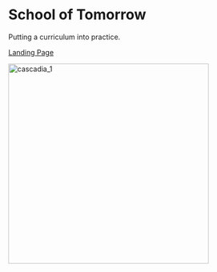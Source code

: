 # School of Tomorrow

Putting a curriculum into practice.

<a href="https://github.com/4dsolutions/School_of_Tomorrow/blob/master/School_of_Tomorrow.ipynb)">Landing Page</a>

<a data-flickr-embed="true" href="https://www.flickr.com/photos/kirbyurner/54182784486/in/dateposted/" title="cascadia_1"><img src="https://live.staticflickr.com/65535/54182784486_fc38a11d74_w.jpg" width="400" height="400" alt="cascadia_1"/></a>
